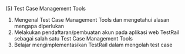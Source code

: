 (5) Test Case Management Tools

1. Mengenal Test Case Management Tools dan mengetahui alasan mengapa diperlukan
2. Melakukan pendaftaran/pembuatan akun pada aplikasi web TestRail sebagai salah satu Test Case Management Tools
3. Belajar mengimplementasikan TestRail dalam mengolah test case